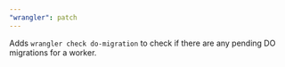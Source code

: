 ```yaml
---
"wrangler": patch
---
```


Adds `wrangler check do-migration` to check if there are any pending DO migrations for a worker.
